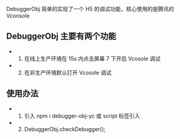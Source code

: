 DebuggerObj 简单的实现了一个 H5 的调试功能，核心使用的是腾讯的 Vconsole

## DebuggerObj 主要有两个功能

- 1. 在线上生产环境在 15s 内点击屏幕 7 下开启 Vcosole 调试
- 2. 在非生产环境默认打开 Vcosole 调试

## 使用办法

- 1. 引入 npm i debugger-obj-yc 或 script 标签引入
- 2. DebuggerObj.checkDebugger();
